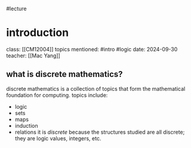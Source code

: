 #lecture
# introduction
class: [[CM12004]]
topics mentioned: #intro #logic
date: 2024-09-30
teacher: [[Mac Yang]]
## what is discrete mathematics?
discrete mathematics is a collection of topics that form the mathematical foundation for computing. topics include:
+ logic
+ sets
+ maps
+ induction
+ relations
it is *discrete* because the structures studied are all discrete; they are logic values, integers, etc.
